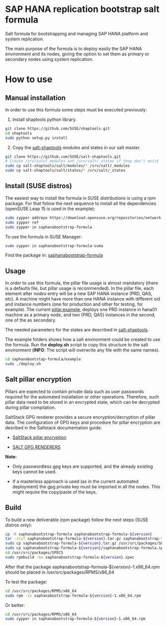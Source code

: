 # SAP HANA replication bootstrap salt formula

Salt formula for bootstrapping and managing SAP HANA platform and system
replication.

The main purpose of the formula is to deploy easily the SAP HANA environment and
its nodes, giving the option to set them as primary or secondary nodes using
system replication.

# How to use

## Manual installation

In order to use this formula some steps must be executed previously:

1. Install shaptools python library.

```bash
git clone https://github.com/SUSE/shaptools.git
cd shaptools
sudo python setup.py install
```

2. Copy the [salt-shaptools](https://github.com/SUSE/salt-shaptools) modules and states in our salt master.

```bash
git clone https://github.com/SUSE/salt-shaptools.git
# Create /srv/salt/_modules and /srv/salt/_states if they don't exist
sudo cp salt-shaptools/salt/modules/* /srv/salt/_modules
sudo cp salt-shaptools/salt/states/* /srv/salt/_states
```

## Install (SUSE distros)

The easiest way to install the formula in SUSE distributions is using a rpm package.
For that follow the next sequence to install all the dependencies (openSUSE Leap 15
is used in the example):

```bash
sudo zypper addrepo https://download.opensuse.org/repositories/network:ha-clustering:Factory/openSUSE_Leap_15.0/network:ha-clustering:Factory.repo
sudo zypper ref
sudo zypper in saphanabootstrap-formula
```

To use the formula in SUSE Manager:
```bash
sudo zypper in saphanabootstrap-formula-suma
```

Find the package in: [saphanabootstrap-formula](https://software.opensuse.org//download.html?project=network%3Aha-clustering%3AFactory&package=saphanabootstrap-formula)

## Usage
In order to use this formula, the pillar file usage is almost mandatory (there
is a defaults file, but pillar usage is recommended).
In the pillar file, each element after *nodes* entry will be a new SAP HANA
instance (PRD, QAS, etc). A machine might have more than one HANA instance with
different sid and instance numbers (one for production and other for testing,
for example). The current [pillar.example](pillar.example), deploys one PRD
instance in hana01 machine as a primary node, and two (PRD, QAS) instances in
the second, one of the as secondary.

The needed parameters for the states are described in [salt-shaptools](https://github.com/SUSE/salt-shaptools).

The example folders shows how a salt environment could be created to use the formula.
Run the **deploy.sh** script to copy this structure to the salt environment (**INFO**:
The script will overwrite any file with the same names).

```bash
cd saphanabootstap-formula/example
sudo ./deploy.sh
```
## Salt pillar encryption

Pillars are expected to contain private data such as user passwords required for the automated installation or other operations. Therefore, such pillar data need to be stored in an encrypted state, which can be decrypted during pillar compilation.

SaltStack GPG renderer provides a secure encryption/decryption of pillar data. The configuration of GPG keys and procedure for pillar encryption are desribed in the Saltstack documentation guide:

- [SaltStack pillar encryption](https://docs.saltstack.com/en/latest/topics/pillar/#pillar-encryption)

- [SALT GPG RENDERERS](https://docs.saltstack.com/en/latest/ref/renderers/all/salt.renderers.gpg.html)

**Note:**
- Only passwordless gpg keys are supported, and the already existing keys cannot be used.

- If a masterless approach is used (as in the current automated deployment) the gpg private key must be imported in all the nodes. This might require the copy/paste of the keys.

## Build
To build a new deliverable (rpm package) follow the next steps (SUSE distros only):

```bash
cp -R saphanabootstrap-formula saphanabootstrap-formula-${version}
tar -zcvf saphanabootstrap-formula-${version}.tar.gz saphanabootstrap-formula-${version}
sudo cp saphanabootstrap-formula-${version}.tar.gz /usr/src/packages/SOURCES
sudo cp saphanabootstrap-formula-${version}/saphanabootstrap-formula.spec /usr/src/packages/SPECS/saphanabootstrap-formula-${version}.spec
cd /usr/src/packages/SPECS
sudo rpmbuild -ba saphanabootstrap-formula-${version}.spec
```
After that the package saphanabootstrap-formula-${version}-1.x86_64.rpm should
be placed in /usr/src/packages/RPMS/x86_64


To test the package:
```bash
cd /usr/src/packages/RPMS/x86_64
sudo rpm -iv saphanabootstrap-formula-${version}-1.x86_64.rpm
```

Or better:
```bash
cd /usr/src/packages/RPMS/x86_64
sudo zypper in saphanabootstrap-formula-${version}-1.x86_64.rpm
```
